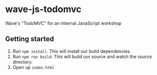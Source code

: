 # wave-js-todomvc
Wave's "TodoMVC" for an internal JavaScript workshop

## Getting started

1. Run `npm install`. This will install our build dependencies.
1. Run `npm run build`. This will build our source and watch the source directory.
1. Open up `index.html`
